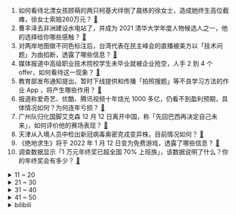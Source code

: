 1. 如何看待北漂女孩顾萌的两只柯基犬绊倒了晨练的徐女士，造成她终生高位截瘫，徐女士索赔260万元？ [:link:](https://www.zhihu.com/question/505806765)
2. 曹丰泽去非洲建设水电站了，并成为 2021 清华大学年度人物候选人之一，他的选择给你哪些感触？ [:link:](https://www.zhihu.com/question/505041919)
3. 对两岸地图做不同色标注后，台湾代表在民主峰会的直播被美方以「技术问题」为由掐断，透露了哪些信息？ [:link:](https://www.zhihu.com/question/505694012)
4. 媒体报道中高级职业技术院校学生未毕业就被企业抢空，人手 2 到 4 个 offer，如何看待这一现象？ [:link:](https://www.zhihu.com/question/505710085)
5. 教育部发布通知提出，暂时下线提供和传播「拍照搜题」等不良学习方法的作业 App ，将产生哪些作用？ [:link:](https://www.zhihu.com/question/505741772)
6. 报道称爱奇艺、优酷、腾讯视频十年烧光 1000 多亿，仍看不到盈利预期，具体情况如何？为何连年亏损？ [:link:](https://www.zhihu.com/question/505729108)
7. 广州队归化国脚艾克森 12 月 12 日离开中国，称「先回巴西再决定自己未来」，如何评价他的赛场表现？ [:link:](https://www.zhihu.com/question/505578226)
8. 天津从入境人员中检出新冠病毒奥密克戎变异株，目前情况如何？ [:link:](https://www.zhihu.com/question/505824809)
9. 《绝地求生》将于 2022 年 1 月 12 日变为免费游戏，透露了哪些信息？ [:link:](https://www.zhihu.com/question/505058575)
10. 调查数据显示「1 万元年终奖已超全国 70% 上班族」，该数据说明了什么？你的年终奖会有多少？ [:link:](https://www.zhihu.com/question/505679444)
<details>
<summary>11 ~ 20</summary>

11. 作为教师，你愿意把你多年的课件全部给同事拷贝走吗？ [:link:](https://www.zhihu.com/question/405366018)
12. 苹果公司知道我在使用黑苹果（Hackintosh）吗？ [:link:](https://www.zhihu.com/question/446794813)
13. 想和男朋友买对情侣戒指，男朋友说直接买个金戒指，算在以后结婚的三金里，正常吗？ [:link:](https://www.zhihu.com/question/504106007)
14. 如何看待辽宁大连一男子吃12元管饱快餐，吃饺子只吃馅不吃皮？如何避免浪费粮食的现象？ [:link:](https://www.zhihu.com/question/505499139)
15. 斯内普知道哈利小时候被达力霸凌时为什么并没有对哈利产生同病相怜的感情？ [:link:](https://www.zhihu.com/question/505559859)
16. 为何中国现代建筑丢失了中国文化元素？ [:link:](https://www.zhihu.com/question/55112325)
17. 有哪些小众且温柔的情话？ [:link:](https://www.zhihu.com/question/444805407)
18. 家长明知道社会险恶，为什么还要从小教孩子善良？ [:link:](https://www.zhihu.com/question/505562762)
19. 你家宝宝第一次和你们出去旅行是多大，一路上表现怎么样？有没有必要带孩子多出去看看？ [:link:](https://www.zhihu.com/question/505208994)
20. 怎样才能考上教师编制？ [:link:](https://www.zhihu.com/question/23612599)
</details>
<details>
<summary>21 ~ 30</summary>

21. 如何看待印度总理莫迪 Twitter 宣布印度采用比特币作为法定货币，印度总理办公室称「被盗号了」？ [:link:](https://www.zhihu.com/question/505454433)
22. 如何看待男子花 41 万买手镯被质疑消费能力有限气到眼震需要住院？卡地亚称正在调查，消费者该如何维权？ [:link:](https://www.zhihu.com/question/504707674)
23. 曾火爆全网的《鬼灭之刃》，第二季热度平平，原因是什么？ [:link:](https://www.zhihu.com/question/503438832)
24. 如何看待第一个国产的 S 赛冠军上单无缘 2021 年 LPL 年度最佳阵容？ [:link:](https://www.zhihu.com/question/505466366)
25. 网友爆料某码农被裁员总资产达 1.5 亿元，其真实性如何？在大厂达到高额薪资需要付出哪些努力？ [:link:](https://www.zhihu.com/question/504872909)
26. 为什么很多企业宁愿员工划水支付加班费浪费公司水电，也不愿意员工正常下班？ [:link:](https://www.zhihu.com/question/459051707)
27. 如何评价《赛博朋克 2077》在 2021 TGA 上颗粒无收? [:link:](https://www.zhihu.com/question/505110974)
28. 本人女，今年23岁，相亲了一个还不错的男方，但是他说下年要娶，24岁结婚算早吗？ [:link:](https://www.zhihu.com/question/505668054)
29. 月薪  2 万，但一年来存款不足 1 万，这正常吗？ [:link:](https://www.zhihu.com/question/504495987)
30. 如何看待因缺芯导致 iPhone 十年来首次停产？ [:link:](https://www.zhihu.com/question/504506871)
</details>
<details>
<summary>31 ~ 40</summary>

31. 剧本杀和密室为什么是现在年轻人的新宠？它们的结局会不会像当年的桌游一样，很快地从疯狂到落寞？ [:link:](https://www.zhihu.com/question/502759096)
32. 如何看待“成长就是逐渐接受自己平庸的过程”这个观点（支持与反对都可以）？ [:link:](https://www.zhihu.com/question/502064896)
33. 动画《冰火魔厨》开播，改编自唐家三少小说，你感觉如何？ [:link:](https://www.zhihu.com/question/499282140)
34. 21-22 赛季欧冠 1/8 决赛重新抽签，曼联战马竞，皇马对巴黎，如何看待各队的前景？ [:link:](https://www.zhihu.com/question/505840144)
35. 请问大学期间做什么有助于考公务员？ [:link:](https://www.zhihu.com/question/473222538)
36. 现在中国还有真正意义上的哲学家吗？ [:link:](https://www.zhihu.com/question/498688073)
37. 大学一个月花一千五左右正常吗？ [:link:](https://www.zhihu.com/question/504004320)
38. 都说开电动车比燃油车省钱，到底能省多少？ [:link:](https://www.zhihu.com/question/505659696)
39. 怎么缓解「不能读上美国 top30 人生就废了」这种极端焦虑情绪？ [:link:](https://www.zhihu.com/question/503722345)
40. 有没有可以作为圣诞礼物的项链推荐？ [:link:](https://www.zhihu.com/question/504122609)
</details>
<details>
<summary>41 ~ 50</summary>

41. 世界杯冠军02巴西和10西班牙，哪个比较强？ [:link:](https://www.zhihu.com/question/504916382)
42. 既有发动机又有大电池的油电混动车，是不是更不安全？ [:link:](https://www.zhihu.com/question/505095874)
43. 人的本性都是自私的吗? [:link:](https://www.zhihu.com/question/499464044)
44. 为什么医生都建议顺产？ [:link:](https://www.zhihu.com/question/497820362)
45. 你认为 PC 上最好用的 PDF 阅读器是哪一种？ [:link:](https://www.zhihu.com/question/22808564)
46. NBA 21-22 赛季魔术 94:106 湖人，詹姆斯 30+11+10，如何评价这场比赛？ [:link:](https://www.zhihu.com/question/505660887)
47. iPhone 为什么不提高手机像素？ [:link:](https://www.zhihu.com/question/505187356)
48. 真正背完新概念英语全四册是什么体验？ [:link:](https://www.zhihu.com/question/30818462)
49. 计算架构的变化对未来云计算领域会产生什么样的影响？ [:link:](https://www.zhihu.com/question/505798529)
50. 低代码会导致程序员失业吗？ [:link:](https://www.zhihu.com/question/505230349)
</details><details>
<summary>bilibili</summary>

1. 【周杰伦】金曲联唱《给我一首歌的时间+我不配＋安静+轨迹》|2021TMEA [:link:](//www.bilibili.com/video/BV1k44y1E7fi)
2. 这玩意就是内卷之王吧！ [:link:](//www.bilibili.com/video/BV1AS4y1Q72a)
3. 无 伤 速 通 催 逝 员 [:link:](//www.bilibili.com/video/BV1Pr4y1D7Ck)
4. 究极对决！Uzi向我们发起了足球比赛！到底谁才能获胜？！ [:link:](//www.bilibili.com/video/BV1Tq4y1B7J6)
5. 传递真相！这是南京大屠杀的唯一动态影像 [:link:](//www.bilibili.com/video/BV1fR4y1s7ij)
6. 听君一席话，全是废话 4.0 ！！！ [:link:](//www.bilibili.com/video/BV1ra411r7fw)
7. 【动态胡桃】600小时创作39张插画组成的胡桃手书-葬礼篇·离别与希望之蝶 [:link:](//www.bilibili.com/video/BV1SF411z73g)
8. 男 生 看 了 秒 懂 ！！ [:link:](//www.bilibili.com/video/BV1RZ4y197ja)
9. “妈妈,我想当太空人！” [:link:](//www.bilibili.com/video/BV1Yi4y1d7Qj)
10. 【S11决赛】万字复盘！EDG与DK的究极决战！不破不立登顶世界之巅！我们是冠军！下集 [:link:](//www.bilibili.com/video/BV1Mg411w7R2)
<details>
<summary>11 ~ 20</summary>

11. TGA2021《原神》参选视频 [:link:](//www.bilibili.com/video/BV1tR4y1s77j)
12. 受不了了，我们太土了！！！ [:link:](//www.bilibili.com/video/BV1tP4y1G7wf)
13. 当老师要根据点赞量给成绩时…… [:link:](//www.bilibili.com/video/BV1sQ4y1e7Yv)
14. 【狗哥： 年轻不知单身好 】 [:link:](//www.bilibili.com/video/BV1WY411W7KR)
15. 为什么英国特工要做针线活？【小约翰】 [:link:](//www.bilibili.com/video/BV1aa411r7aQ)
16. 48小时烤了100人吃的肉，别再说你们吃不到了 [:link:](//www.bilibili.com/video/BV1gP4y1G7rL)
17. 伍六七第四季 [:link:](//www.bilibili.com/video/BV18i4y1Z7vR)
18. 勿忘国殇 南京大屠杀真实影像画面曝光 [:link:](//www.bilibili.com/video/BV17S4y1Q7c6)
19. 【铭记历史 祭奠同胞】听！这风声…… [:link:](//www.bilibili.com/video/BV1ar4y1D7Fn)
20. 我拿到了中国绿卡! [:link:](//www.bilibili.com/video/BV1RQ4y1e7xD)
</details>
<details>
<summary>21 ~ 30</summary>

21. 三句话教你画出《立 体 感》 [:link:](//www.bilibili.com/video/BV1Sb4y1i7JL)
22. 【全程高能】2021离谱骗子行为大赏！ [:link:](//www.bilibili.com/video/BV1Z3411s7hq)
23. 边境查车，毒贩扔出手榴弹！！！纪录疫情下的广西边境... [:link:](//www.bilibili.com/video/BV1iq4y1z7UK)
24. 大作云集！目前最全的2022年一月新番导视 [:link:](//www.bilibili.com/video/BV1mZ4y197yw)
25. 花了500吃了家破店，竟是川菜天花板？老胖头直呼辣的过瘾！【就得这么晚-08破店】 [:link:](//www.bilibili.com/video/BV1eZ4y1Q7qJ)
26. 【时代少年团】《这福气给你要不要》之睡衣游戏大作战 [:link:](//www.bilibili.com/video/BV1rZ4y197mT)
27. 【医学博士】掏耳朵会聋吗？I 一辈子不掏耳朵什么样？ [:link:](//www.bilibili.com/video/BV1K3411t7Uy)
28. 加料100元的豪华神仙煲仔饭！香喷喷热乎乎每一口都是肉啊~ [:link:](//www.bilibili.com/video/BV1k44y1E7UV)
29. 【孤城闭原著向电影/耗时一年半/怀吉X徽柔】“她死于我们分离后的第八年，熙宁三年的春天”（1080p/中英双幕） [:link:](//www.bilibili.com/video/BV1gS4y1X7hX)
30. 《青莲兰陵》看好了！这才是国服边闪兰陵王的逆风思路！！！ [:link:](//www.bilibili.com/video/BV1ji4y1d7Le)
</details>
<details>
<summary>31 ~ 40</summary>

31. 算命先生15：贤柔哪有防人意（第一季大结局） [:link:](//www.bilibili.com/video/BV1si4y1d7dS)
32. 老人骑三轮车剐蹭汽车，从一把零钱里拿出仅有的两张一百赔偿，车主坚持不收 [:link:](//www.bilibili.com/video/BV1RL411L7t4)
33. 亲爱的华夏大地，朕回来了。 [:link:](//www.bilibili.com/video/BV1pg411P74n)
34. 我爸油腻成这样，不当爱豆可惜了 [:link:](//www.bilibili.com/video/BV1mP4y137De)
35. 【A-SOUL×许嵩×方文山】全新国风团曲《传说的世界》录音室抢先版 [:link:](//www.bilibili.com/video/BV1mQ4y1a7vW)
36. 【欧美女神】果然上个世纪是决定我们审美的年代！！ [:link:](//www.bilibili.com/video/BV1rS4y1D7NH)
37. 学了十年代码写出来的射击游戏 [:link:](//www.bilibili.com/video/BV1Mb4y1q712)
38. 【STN快报第六季13】改编不是乱编，但可以政治正确的乱编 [:link:](//www.bilibili.com/video/BV1AZ4y1R7VE)
39. 杜海皇的一天到底干什么？ [:link:](//www.bilibili.com/video/BV1qY411p7rY)
40. 要用魔法打败魔法 [:link:](//www.bilibili.com/video/BV1SL4y1n7QA)
</details>
<details>
<summary>41 ~ 50</summary>

41. “想刀一个人的眼神是隐藏不住的” [:link:](//www.bilibili.com/video/BV18341147WF)
42. 大学生如何在宿舍拍出《荒野求生》 [:link:](//www.bilibili.com/video/BV1ni4y1d7pJ)
43. 余华：一个人一本杂志让我成为今天的我 [:link:](//www.bilibili.com/video/BV1D34y1X7E8)
44. 印度街头吃点烧烤！ [:link:](//www.bilibili.com/video/BV1QQ4y1e7dB)
45. ITZY LOCO+Mafia in The Morning 2021MAMA颁奖典礼舞台 [:link:](//www.bilibili.com/video/BV1oq4y1q7Zm)
46. 压迫感拉满了！室友刷视频太吵，男生趁其熟睡用影子吐槽 [:link:](//www.bilibili.com/video/BV1TZ4y197Vy)
47. 一场成功但又不完全成功的体重保卫战 [:link:](//www.bilibili.com/video/BV1Qa411r7Ty)
48. 《 剥 生 鸡 蛋 壳 挑 战 》 [:link:](//www.bilibili.com/video/BV1C34y1X7Wu)
49. 【拉宏】如果童年版金克斯唱《孤勇者》会怎么样？ [:link:](//www.bilibili.com/video/BV1NL411j7Au)
50. 大庆赶海，随着潮水发现大海葵藏在沙子里，还有比手大的墨鱼 [:link:](//www.bilibili.com/video/BV1Vi4y1d78N)
</details>
<details>
<summary>51 ~ 60</summary>

51. 幼儿园毕业就能推导出的相对论宇宙！听不懂打我！ [:link:](//www.bilibili.com/video/BV15R4y1x7KM)
52. 让子弹飞的肚兜，兜着民国的黑暗艳史！鹅城的女人，为啥全是妓女？ [:link:](//www.bilibili.com/video/BV1gL411j76A)
53. 这玩意儿凭什么这么火！！ [:link:](//www.bilibili.com/video/BV14M4y1A7oc)
54. 百度创意广告之大妈喊话“不孝子” [:link:](//www.bilibili.com/video/BV1VM4y1A7F1)
55. 看到最后，你还敢加盟开店吗？ [:link:](//www.bilibili.com/video/BV1MQ4y1v7vw)
56. 卧底星巴克｜过期食材继续卖，保质期随意改，报废糕点次日再上架 [:link:](//www.bilibili.com/video/BV1JY411W73f)
57. 【剧情向】我终于得到乔峰的音响啦！ [:link:](//www.bilibili.com/video/BV1sa411r7Ga)
58. 不会吧？不会现在还有人在熬夜吧？ [:link:](//www.bilibili.com/video/BV1Q3411s7iy)
59. 烤 肉 天 花 板 [:link:](//www.bilibili.com/video/BV17q4y1q7MQ)
60. 【抽奖预告】感谢陪伴！送一台3070BiliBili联名二次元主机给大家！仅限B站！ [:link:](//www.bilibili.com/video/BV1rg411w7w6)
</details>
<details>
<summary>61 ~ 70</summary>

61. 九种语言版《偏爱》：我说过 我不闪躲 [:link:](//www.bilibili.com/video/BV1u3411t7wW)
62. 当面筋老了，还记得小伙伴们 [:link:](//www.bilibili.com/video/BV1aP4y1G7qW)
63. 【时代少年团】2021腾讯音乐娱乐盛典《男儿歌》 [:link:](//www.bilibili.com/video/BV1jY411W7Ts)
64. 男女生洗澡的差异 [:link:](//www.bilibili.com/video/BV1Db4y1B7fY)
65. 交友被骗怎么办？ [:link:](//www.bilibili.com/video/BV1SU4y1N7X4)
66. 【动物园规则类怪谈】细节解析——我看了睡不着觉啊，有一样的吗…… [:link:](//www.bilibili.com/video/BV1r341147JZ)
67. 骁龙8 Gen1性能分析：功耗爆炸高！但GPU很强... [:link:](//www.bilibili.com/video/BV1MY411W74g)
68. 华农兄弟：抓只兄弟家的羊来煮火锅，暖暖身体，味道很不错哦 [:link:](//www.bilibili.com/video/BV1Rq4y1q7k1)
69. 无名小卒，还是名扬天下？！ [:link:](//www.bilibili.com/video/BV1vg411w7Sd)
70. ？？？？这不无敌了？ [:link:](//www.bilibili.com/video/BV1wR4y1x7D9)
</details>
<details>
<summary>71 ~ 80</summary>

71. 22min背完肖四大题：史纲篇【空卡带背/考研政治】 [:link:](//www.bilibili.com/video/BV1fS4y1X7sG)
72. 【宋亚轩】《男儿歌》focus 神级表情管理 头发丝都完美控制 宽肩长腿的帅哥来袭！ [:link:](//www.bilibili.com/video/BV15i4y1d77r)
73. 【罗汉鬼套路】为什么辅助拿蒙多？ [:link:](//www.bilibili.com/video/BV1tb4y1q7nc)
74. 内容看完极度舒适（五） [:link:](//www.bilibili.com/video/BV1Kb4y1q7jg)
75. Cardi B卡子劝学 [:link:](//www.bilibili.com/video/BV1Sb4y1i79q)
76. 这玩意我承认有赌的成分！ [:link:](//www.bilibili.com/video/BV1EM4y1A7UN)
77. 【音频怪物】琴师+倾尽天下 首度联唱，走不完的诗句和充满回忆的岁月 [:link:](//www.bilibili.com/video/BV1zi4y1d7iS)
78. 苏轼：怀民亦未寝。张怀民：啊对对对 [:link:](//www.bilibili.com/video/BV1ui4y1Z7wN)
79. 我当你们是好姐妹，你们却欺负我 [:link:](//www.bilibili.com/video/BV1H341147Ak)
80. 法国老哥第一次吃榴莲千层，以为是煤气漏了...... [:link:](//www.bilibili.com/video/BV1WP4y137Ps)
</details>
<details>
<summary>81 ~ 90</summary>

81. 波 比 百 科 [:link:](//www.bilibili.com/video/BV19R4y1s7Tg)
82. “我问你这鱼谁弄得啊！！” [:link:](//www.bilibili.com/video/BV1Wb4y1q7ga)
83. 当你信了广东人的客套话 [:link:](//www.bilibili.com/video/BV1aU4y1K7iq)
84. 当MC大神距上课迟到还有一分钟！Ⅱ [:link:](//www.bilibili.com/video/BV12341147Rp)
85. 希望不要被她哥知道，不然我可能走不出这座城。 [:link:](//www.bilibili.com/video/BV1JM4y1c7JH)
86. 我 的 世 界 连 机 版 [:link:](//www.bilibili.com/video/BV17S4y1Q7Kz)
87. 小提琴炸街！我在迪拜自由演绎《Counting Stars》 [:link:](//www.bilibili.com/video/BV1ni4y1Z7uG)
88. 《崩坏3》5.4版本「彼岸银翼」宣传PV [:link:](//www.bilibili.com/video/BV1HQ4y1e7ea)
89. 张镇辉台球正经教学【6个不太建议使用的技巧】7.0版本 [:link:](//www.bilibili.com/video/BV1BM4y1w7d6)
90. 流浪猫康复后紧紧抱住小姐姐，不愿离开 [:link:](//www.bilibili.com/video/BV19U4y1N7oc)
</details>
<details>
<summary>91 ~ 100</summary>

91. 【舞蹈】贝拉《囍》| 惊世一舞，她自绝望中重生（直播剪辑） [:link:](//www.bilibili.com/video/BV1NL4y1p7Tf)
92. 有一个按钮，每按一次给你10元，但你的寿命会减少一分钟，你会按多少次？ [:link:](//www.bilibili.com/video/BV1Rb4y1B7tY)
93. 黄沙水产市场 厨子被坑¥？？？ [:link:](//www.bilibili.com/video/BV1Lh411x7rH)
94. 这些操作让我感受到了游戏天赋的差距是有多残忍，韩 服 王 者 就 这？#92 [:link:](//www.bilibili.com/video/BV15M4y1c7Kz)
95. 从基础到废手到放弃！  订书钉六芒星系列拼法 [:link:](//www.bilibili.com/video/BV1xg411w7jW)
96. 演员张世27秒说123字台词，碉堡了！ [:link:](//www.bilibili.com/video/BV1a34y197QB)
97. 学了三年的动画，毕业被学校保送进了电子厂！~ [:link:](//www.bilibili.com/video/BV1YR4y1x7aM)
98. 城管紧跟乞讨者循环播放“我是骗子” [:link:](//www.bilibili.com/video/BV19M4y1w7JN)
99. 【推特搬运】彭导唱歌被外国网友做成动画了 [:link:](//www.bilibili.com/video/BV1eq4y1z76b)
100. 期末考试月当代大学生实录 [:link:](//www.bilibili.com/video/BV1jP4y1G7N1)
</details></details>